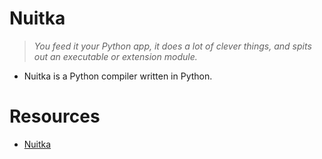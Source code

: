 # Nuitka
> _You feed it your Python app, it does a lot of clever things, and spits out an executable or extension module._

- Nuitka is a Python compiler written in Python.


# Resources
- [Nuitka](https://github.com/Nuitka/Nuitka)